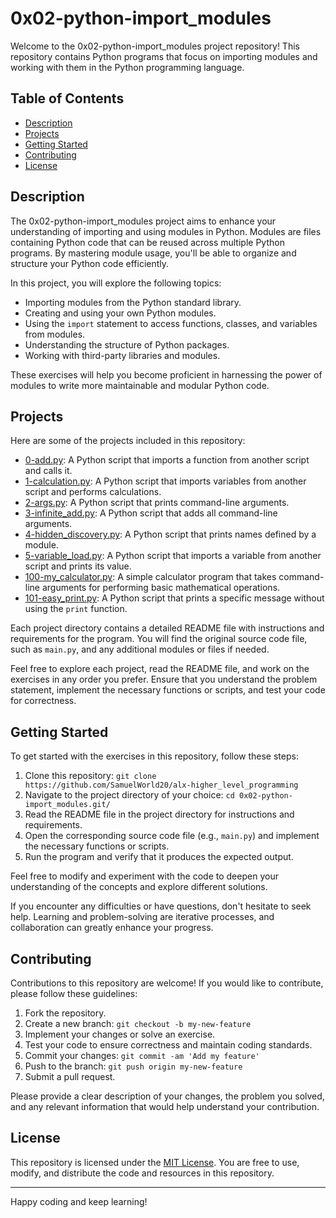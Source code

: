 # 0x02-python-import_modules

Welcome to the 0x02-python-import_modules project repository! This repository contains Python programs that focus on importing modules and working with them in the Python programming language.

## Table of Contents

- [Description](#description)
- [Projects](#projects)
- [Getting Started](#getting-started)
- [Contributing](#contributing)
- [License](#license)

## Description

The 0x02-python-import_modules project aims to enhance your understanding of importing and using modules in Python. Modules are files containing Python code that can be reused across multiple Python programs. By mastering module usage, you'll be able to organize and structure your Python code efficiently.

In this project, you will explore the following topics:

- Importing modules from the Python standard library.
- Creating and using your own Python modules.
- Using the `import` statement to access functions, classes, and variables from modules.
- Understanding the structure of Python packages.
- Working with third-party libraries and modules.

These exercises will help you become proficient in harnessing the power of modules to write more maintainable and modular Python code.

## Projects

Here are some of the projects included in this repository:

- [0-add.py](./0-add.py/): A Python script that imports a function from another script and calls it.
- [1-calculation.py](./1-calculation.py/): A Python script that imports variables from another script and performs calculations.
- [2-args.py](./2-args.py/): A Python script that prints command-line arguments.
- [3-infinite_add.py](./3-infinite_add.py/): A Python script that adds all command-line arguments.
- [4-hidden_discovery.py](./4-hidden_discovery.py/): A Python script that prints names defined by a module.
- [5-variable_load.py](./5-variable_load.py/): A Python script that imports a variable from another script and prints its value.
- [100-my_calculator.py](./100-my_calculator.py/): A simple calculator program that takes command-line arguments for performing basic mathematical operations.
- [101-easy_print.py](./101-easy_print.py/): A Python script that prints a specific message without using the `print` function.

Each project directory contains a detailed README file with instructions and requirements for the program. You will find the original source code file, such as `main.py`, and any additional modules or files if needed.

Feel free to explore each project, read the README file, and work on the exercises in any order you prefer. Ensure that you understand the problem statement, implement the necessary functions or scripts, and test your code for correctness.

## Getting Started

To get started with the exercises in this repository, follow these steps:

1. Clone this repository: `git clone https://github.com/SamuelWorld20/alx-higher_level_programming`
2. Navigate to the project directory of your choice: `cd 0x02-python-import_modules.git/`
3. Read the README file in the project directory for instructions and requirements.
4. Open the corresponding source code file (e.g., `main.py`) and implement the necessary functions or scripts.
5. Run the program and verify that it produces the expected output.

Feel free to modify and experiment with the code to deepen your understanding of the concepts and explore different solutions.

If you encounter any difficulties or have questions, don't hesitate to seek help. Learning and problem-solving are iterative processes, and collaboration can greatly enhance your progress.

## Contributing

Contributions to this repository are welcome! If you would like to contribute, please follow these guidelines:

1. Fork the repository.
2. Create a new branch: `git checkout -b my-new-feature`
3. Implement your changes or solve an exercise.
4. Test your code to ensure correctness and maintain coding standards.
5. Commit your changes: `git commit -am 'Add my feature'`
6. Push to the branch: `git push origin my-new-feature`
7. Submit a pull request.

Please provide a clear description of your changes, the problem you solved, and any relevant information that would help understand your contribution.

## License

This repository is licensed under the [MIT License](LICENSE). You are free to use, modify, and distribute the code and resources in this repository.

---

Happy coding and keep learning!

